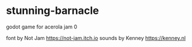 # stunning-barnacle

godot game for acerola jam 0

font by Not Jam https://not-jam.itch.io
sounds by Kenney https://kenney.nl
